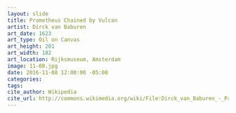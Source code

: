 ```yaml
---
layout: slide
title: Prometheus Chained by Vulcan
artist: Dirck van Baburen
art_date: 1623
art_type: Oil on Canvas
art_height: 201
art_width: 182
art_location: Rijksmuseum, Amsterdam
image: 11-08.jpg
date: 2016-11-08 12:00:00 -05:00
categories:
tags:
cite_author: Wikipedia
cite_url: http://commons.wikimedia.org/wiki/File:Dirck_van_Baburen_-_Prometheus_door_Vulcanus_geketend.jpg
---
```

